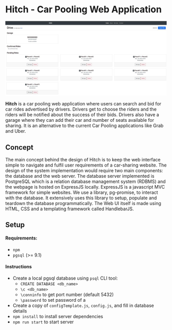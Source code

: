 # Hitch - Car Pooling Web Application

![](/images/Hitch.jpg)

**Hitch** is a car pooling web application where users can search and bid for car rides advertised by drivers. Drivers get to choose the riders and the riders will be notified about the success of their bids. Drivers also have a garage where they can add their car and number of seats available for sharing. It is an alternative to the current Car Pooling applications like Grab and Uber.

## Concept
The main concept behind the design of Hitch is to keep the web interface simple to navigate and fulfil user requirements of a car-sharing website. The design of the system implementation would require two main components: the database and the web server. The database server implemented is PostgreSQL which is a relation database management system (RDBMS) and the webpage is hosted on ExpressJS locally. ExpressJS is a javascript MVC framework for simple websites. We use a library, pg-promise, to interact with the database. It extensively uses this library to setup, populate and teardown the database programmatically. The Web UI itself is made using HTML, CSS and a templating framework called HandlebarJS.

## Setup

#### Requirements:
- `npm`
- `pgsql` (>= 9.1)

#### Instructions
- Create a local pgsql database using `psql` CLI tool:
  - `CREATE DATABASE <db_name>`
  - `\c <db_name>`
  - `\conninfo` to get port number (default 5432)
  - `\password` to set password of a <user>
- Create a copy of `configTemplate.js`, `config.js`, and fill in database details
- `npm install` to install server dependencies
- `npm run start` to start server
